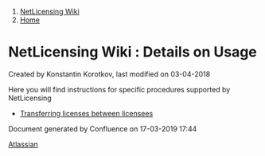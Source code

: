 1.  [NetLicensing Wiki](index.html)
2.  [Home](Home_11010214.html)

<span id="title-text"> NetLicensing Wiki : Details on Usage </span>
===================================================================

Created by <span class="author"> Konstantin Korotkov</span>, last
modified on 03-04-2018

Here you will find instructions for specific procedures supported by
NetLicensing

-   [Transferring licenses between
    licensees](Transferring-licenses-between-licensees_16416827.html)

Document generated by Confluence on 17-03-2019 17:44

[Atlassian](http://www.atlassian.com/)

